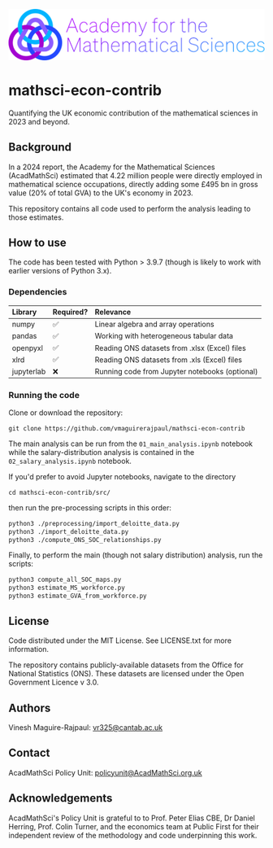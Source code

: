 ![](acadmathsci-logo.png)
# mathsci-econ-contrib
Quantifying the UK economic contribution of the mathematical sciences in 2023 and beyond.


## Background
In a 2024 report, the Academy for the Mathematical Sciences (AcadMathSci) estimated that 4.22 million people were directly employed in mathematical science occupations, directly adding some £495 bn in gross value (20% of total GVA) to the UK's economy in 2023. 

This repository contains all code used to perform the analysis leading to those estimates.

## How to use
The code has been tested with Python > 3.9.7 (though is likely to work with earlier versions of Python 3.x).
### Dependencies
| Library | Required? | Relevance |
| :-- | :-- | :-- |
numpy | ✅ | Linear algebra and array operations |
pandas | ✅ | Working with heterogeneous tabular data |
openpyxl | ✅ | Reading ONS datasets from .xlsx (Excel) files |
xlrd | ✅ | Reading ONS datasets from .xls (Excel) files |
jupyterlab | ❌ | Running code from Jupyter notebooks (optional) |

### Running the code
Clone or download the repository:
```
git clone https://github.com/vmaguirerajpaul/mathsci-econ-contrib
```
The main analysis can be run from the ```01_main_analysis.ipynb``` notebook while the salary-distribution analysis is contained in the ```02_salary_analysis.ipynb``` notebook.

If you'd prefer to avoid Jupyter notebooks, navigate to the directory
```
cd mathsci-econ-contrib/src/
```
then run the pre-processing scripts in this order:
```
python3 ./preprocessing/import_deloitte_data.py
python3 ./import_deloitte_data.py
python3 ./compute_ONS_SOC_relationships.py
```
Finally, to perform the main (though not salary distribution) analysis, run the scripts:
```
python3 compute_all_SOC_maps.py
python3 estimate_MS_workforce.py
python3 estimate_GVA_from_workforce.py
```
## License
Code distributed under the MIT License. See LICENSE.txt for more information.

The repository contains publicly-available datasets from the Office for National Statistics (ONS). These datasets are licensed under the Open Government Licence v 3.0.

## Authors

Vinesh Maguire-Rajpaul: <vr325@cantab.ac.uk>

## Contact
AcadMathSci Policy Unit: <policyunit@AcadMathSci.org.uk>

## Acknowledgements
AcadMathSci's Policy Unit is grateful to  to Prof. Peter Elias CBE, Dr Daniel Herring, Prof. Colin Turner, and the economics team at Public First for their independent review of the methodology and code underpinning this work. 
